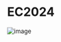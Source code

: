 # EC2024

![image](https://github.com/Eric161014/EC2024/assets/162283785/22670f88-7ddc-4181-899e-a72f77541d5b)



